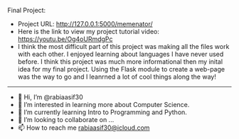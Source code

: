 Final Project: 
- Project URL: http://127.0.0.1:5000/memenator/ 
- Here is the link to view my project tutorial video: https://youtu.be/Og4oURmdgPc
- I think the most difficult part of this project was making all the files work with each other. I enjoyed learning about languages I have never used before. I think this project was much more informational then my inital idea for my final project. Using the Flask module to create a web-page was the way to go and I leanrned a lot of cool things along the way!

---------------------------------------------------------------------------------------------

- 👋 Hi, I’m @rabiaasif30
- 👀 I’m interested in learning more about Computer Science. 
- 🌱 I’m currently learning Intro to Programming and Python. 
- 💞️ I’m looking to collaborate on ...
- 📫 How to reach me rabiaasif30@icloud.com
